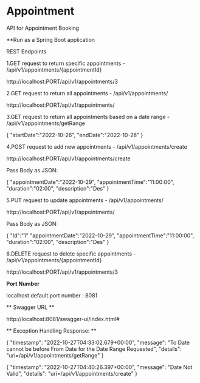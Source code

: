 # Appointment
API for Appointment Booking

**Run as a Spring Boot application

REST Endpoints

1.GET request to return specific appointments - /api/v1/appointments/{appointmentId}

http://localhost:PORT/api/v1/appointments/3

2.GET request to return all appointments - /api/v1/appointments/

http://localhost:PORT/api/v1/appointments/

3.GET request to return all appointments based on a date range - /api/v1/appointments/getRange

{
      "startDate":"2022-10-26",
      "endDate":"2022-10-28"
}

4.POST request to add new appointments - /api/v1/appointments/create

http://localhost:PORT/api/v1/appointments/create

Pass Body as JSON:

{
	"appointmentDate":"2022-10-29",
	"appointmentTime":"11:00:00",
	"duration":"02:00",
	"description":"Des"
}

5.PUT request to update appointments - /api/v1/appointments/

http://localhost:PORT/api/v1/appointments/

Pass Body as JSON:

{
	"Id":"1"
	"appointmentDate":"2022-10-29",
	"appointmentTime":"11:00:00",
	"duration":"02:00",
	"description":"Des"
}

6.DELETE request to delete specific appointments - /api/v1/appointments/{appointmentId}

http://localhost:PORT/api/v1/appointments/3

**Port Number**

localhost default port number : 8081

** Swagger URL **

http://localhost:8081/swagger-ui/index.html#

** Exception Handling Response: **

{
   "timestamp": "2022-10-27T04:33:02.679+00:00",
   "message": "To Date cannot be before From Date for the Date Range Requested",
   "details": "uri=/api/v1/appointments/getRange"
}

{
   "timestamp": "2022-10-27T04:40:26.397+00:00",
   "message": "Date Not Valid",
   "details": "uri=/api/v1/appointments/create"
}
